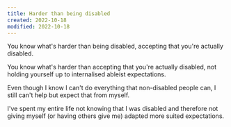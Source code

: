 ```yaml
---
title: Harder than being disabled
created: 2022-10-18
modified: 2022-10-18
---
```


You know what's harder than being disabled, accepting that you're actually disabled.

You know what's harder than accepting that you're actually disabled, not holding yourself up to internalised ableist expectations.

Even though I know I can't do everything that non-disabled people can, I still can't help but expect that from myself.

I've spent my entire life not knowing that I was disabled and therefore not giving myself (or having others give me) adapted more suited expectations.